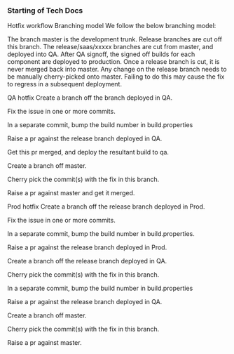 ### Starting of Tech Docs

Hotfix workflow
Branching model
We follow the below branching model:

The branch master is the development trunk. Release branches are cut off this branch.
The release/saas/xxxxx branches are cut from master, and deployed into QA.
After QA signoff, the signed off builds for each component are deployed to production.
Once a release branch is cut, it is never merged back into master. Any change on the release branch needs to be manually cherry-picked onto master. Failing to do this may cause the fix to regress in a subsequent deployment.

QA hotfix
Create a branch off the branch deployed in QA.

Fix the issue in one or more commits.

In a separate commit, bump the build number in build.properties

Raise a pr against the release branch deployed in QA.

Get this pr merged, and deploy the resultant build to qa.

Create a branch off master.

Cherry pick the commit(s) with the fix in this branch.

Raise a pr against master and get it merged.

Prod hotfix
Create a branch off the release branch deployed in Prod.

Fix the issue in one or more commits.

In a separate commit, bump the build number in build.properties.

Raise a pr against the release branch deployed in Prod.

Create a branch off the release branch deployed in QA.

Cherry pick the commit(s) with the fix in this branch.

In a separate commit, bump the build number in build.properties

Raise a pr against the release branch deployed in QA.

Create a branch off master.

Cherry pick the commit(s) with the fix in this branch.

Raise a pr against master.
